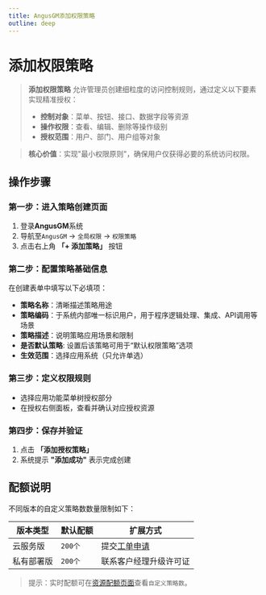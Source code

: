 ```yaml
---
title: AngusGM添加权限策略
outline: deep
---
```


# 添加权限策略

> **添加权限策略** 允许管理员创建细粒度的访问控制规则，通过定义以下要素实现精准授权：
> - **控制对象**：菜单、按钮、接口、数据字段等资源
> - **操作权限**：查看、编辑、删除等操作级别
> - **授权范围**：用户、部门、用户组等对象

> **核心价值**：实现"最小权限原则"，确保用户仅获得必要的系统访问权限。

## 操作步骤

### 第一步：进入策略创建页面
1. 登录**AngusGM**系统
2. 导航至`AngusGM` → `全局权限` → `权限策略`
3. 点击右上角 **「+ 添加策略」** 按钮

### 第二步：配置策略基础信息
在创建表单中填写以下必填项：
- **策略名称**：清晰描述策略用途
- **策略编码**：于系统内部唯一标识用户，用于程序逻辑处理、集成、API调用等场景
- **策略描述**：说明策略应用场景和限制
- **是否默认策略**: 设置后该策略可用于“默认权限策略”选项
- **生效范围**：选择应用系统（只允许单选）

### 第三步：定义权限规则
- 选择应用功能菜单树授权部分
- 在授权右侧面板，查看并确认对应授权资源

### 第四步：保存并验证
1. 点击 **「添加授权策略」**
2. 系统提示 **"添加成功"** 表示完成创建

## 配额说明
不同版本的自定义策略数数量限制如下：

| 版本类型   | 默认配额   | 扩展方式                                              |
|------------|--------|---------------------------------------------------|
| 云服务版   | `200个` | 提交[工单申请](https://wo.xcan.cloud/workorders/create) |
| 私有部署版 | `200个` | 联系客户经理升级许可证                                 |

> 提示：实时配额可在[资源配额页面](../../introduction/quotas)查看`自定义策略数`。